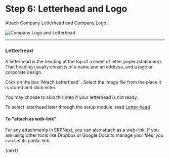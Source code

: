 <!-- add-breadcrumbs -->
# Step 6: Letterhead and Logo

Attach Company Letterhead and Company Logo.

<img alt="Company Logo and Letterhead" class="screenshot" src="/docs/assets/img/setup-wizard/step-5.png">

---

### Letterhead

A letterhead is the heading at the top of a sheet of letter paper (stationery). That heading usually consists of a name and an address, and a logo or corporate design.

Click on the box ‘Attach Letterhead’ . Select the image file from the place it is stored and click enter.

You may choose to skip this step if your letterhead is not ready.

To select letterhead later through the setup module, read [Letter-head](/docs/user/manual/en/setting-up/print/letter-head.html)

#### To "attach as web-link"

For any attachments in ERPNext, you can also attach as a web-link. If you are using other tools like Dropbox or Google Docs to manage your files, you can set its public link.

{next}
